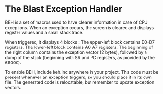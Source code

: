 The Blast Exception Handler
===========================

BEH is a set of macros used to have clearer information in case of CPU
exceptions. When an exception occurs, the screen is cleared and displays
register values and a small stack trace.

When triggered, it displays 4 blocks : The upper-left block contains D0-D7
registers. The lower-left block contains A0-A7 registers. The beginning of the
right column contains the exception vector (2 bytes), followed by a dump of
the stack (beginning with SR and PC registers, as provided by the 68000).

To enable BEH, include beh.inc anywhere in your project. This code must be
present whenever an exception triggers, so you should place it in its own
file. The generated code is relocatable, but remember to update exception
vectors.
